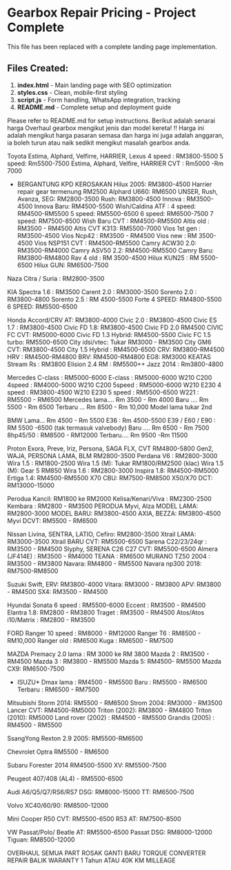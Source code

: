 # Gearbox Repair Pricing - Project Complete

This file has been replaced with a complete landing page implementation.

## Files Created:

1. **index.html** - Main landing page with SEO optimization
2. **styles.css** - Clean, mobile-first styling
3. **script.js** - Form handling, WhatsApp integration, tracking
4. **README.md** - Complete setup and deployment guide

Please refer to README.md for setup instructions. 
Berikut adalah senarai harga Overhaul gearbox mengikut jenis dan model kereta! ‼️
Harga ini adalah mengikut harga pasaran semasa dan harga ini juga adalah anggaran, ia boleh turun atau naik sedikit mengikut masalah gearbox anda. 

Toyota
Estima, Alphard, Velfirre, HARRIER, Lexus
4 speed : RM3800-5500
5 speed: Rm5500-7500
Estima, Alphard, Velfire, HARRIER
CVT : Rm5000 -Rm 7000
* BERGANTUNG KPD KEROSAKAN
Hilux 2005: RM3800-4500
Harrier repair gear termenung RM2500
Alphard U660: RM6500
UNSER, Rush, Avanza, SEG: RM2800-3500
Rush: RM3800-4500
Innova : RM3500-4500
Innova Baru: RM4500-5500
Wish/Caldina ATF : 
4 speed: RM4500-RM5500
5 speed: RM5500-6500
6 speed: RM6500-7500
7 speed: RM7500-8500
Wish Baru CVT : RM4500-RM5500
Altis old : RM3500 - RM4500
Altis CVT K313: RM5500-7000
Vios 1st gen : RM3500-4500
Vios Ncp42 : RM3500 - RM4500
Vios new : RM 3500-4500
Vios NSP151 CVT : RM4500-RM5500
Camry ACW30 2.0: RM3500-RM4000
Camry ASV50 2.2: RM4500-RM5500
Camry Baru: RM3800-RM4800
Rav 4 old : RM 3500-4500
Hilux KUN25 : RM 5500-6500
Hilux GUN: RM6500-7500

Naza
Citra / Suria : RM2800-3500

KIA
Spectra 1.6 : RM3500
Carent 2.0 : RM3000-3500
Sorento 2.0 : RM3800-4800
Sorento 2.5 : RM 4500-5500
Forte 
4 SPEED: RM4800-5500
6 SPEED: RM5500-6500
 
Honda
Accord/CRV AT: RM3800-4000
Civic 2.0 : RM3800-4500
Civic ES 1.7 : RM3800-4500
Civic FD 1.8: RM3800-4500
Civic FD 2.0 RM4500
CIVIC FC CVT: RM5000-6000
Civic FD 1.3 Hybrid: RM4500-5500
Civic FC 1.5 turbo: RM5500-6500
City idsi/vtec: Tukar RM3000 - RM3500
City GM6 CVT: RM3800-4500
City 1.5 Hybrid : RM4500-6500
CRV: RM3800-RM4500
HRV : RM4500-RM4800
BRV: RM4500-RM4800
EG8: RM3000 KEATAS
Stream Rs : RM3800
Elision 2.4 RM : RM5500++
Jazz 2014 : Rm3800-4800

Mercedes
C-class : RM5000-6000
E-class : RM5000-6000
W210 C200 4speed : RM4000-5000
W210 C200 5speed : RM5000-6000
W210 E230 4 speed : RM3800-4500
W210 E230 5 speed : RM5500-6500
W221 : RM5500 - RM6500
Mercedes lama.... Rm 3500 - Rm 4000
Baru .... Rm 5500 - Rm 6500
Terbaru ... Rm 8500 - Rm 10,000
Model lama tukar 2nd

BMW
Lama... Rm 4500 - Rm 5500
E36 : Rm 4500-5500
E39 / E60 / E90 : RM 5500 -6500 (tak termasuk valvebody)
Baru .... Rm 6500 - Rm 7500
8hp45/50 : RM8500 - RM12000
Terbaru.... Rm 9500 -Rm 11500

Proton
Exora, Preve, Iriz, Persona, SAGA FLX, CVT
RM4800-5800
Gen2, WAJA, PERSONA LAMA, BLM
RM2800-3500
Perdana V6 : RM2800-3000
Wira 1.5 : RM1800-2500
Wira 1.5 (M): Tukar RM1800/RM2500 (klac)
Wira 1.5 (M): Gear 5 RM850
Wira 1.6 : RM2800-3000
Inspira 1.8: RM4500-RM5000
Ertiga 1.4: RM4500-RM5500
X70 CBU: RM7500-RM8500
X50/X70 DCT: RM13000-15000

Perodua
Kancil: RM1800 ke RM2000
Kelisa/Kenari/Viva : RM2300-2500
Kembara : RM2800 - RM3500
PERODUA Myvi, Alza 
MODEL LAMA: RM2800-3000
MODEL BARU: RM3800-4500
AXIA, BEZZA: RM3800-4500
Myvi DCVT: RM5500 - RM6500

Nissan
Livina, SENTRA, LATIO, Cefiro: RM2800-3500
Xtrail LAMA: RM3000-3500
Xtrail BARU CVT: RM5500-6500
Sarena C22/23/24qr : RM3500 - RM4500
Slyphy, SERENA C26 C27 CVT: RM5500-6500
Almera (JF414E) : RM3500 - RM4000
TEANA : RM6500
MURANO TZ50 2004 : RM3500 - RM3800
Navara: RM4800 - RM5500
Navara np300 2018: RM7500-RM8500

Suzuki 
Swift, ERV: RM3800-4000
Vitara: RM3000 - RM3800
APV: RM3800 - RM4500
SX4: RM3500 - RM4500

Hyundai 
Sonata 6 speed : RM5500-6000
Eccent : RM3500 - RM4500
Elantra 1.8: RM2800 - RM3800
Traget : RM3500 - RM4500
Atos/Atos i10/Matrix : RM2800 - RM3500

FORD
Ranger 10 speed : RM8000 - RM12000
Ranger T6 : RM8500 - RM10,000
Ranger old : RM6500
Kuga : RM6500 - RM7500

MAZDA
Premacy 2.0 lama : RM 3000 ke RM 3800
Mazda 2 : RM3500 - RM4500
Mazda 3 : RM3800 - RM5500
Mazda 5: RM4500- RM5500
Mazda CX9: RM6500-7500

* ISUZU*
Dmax lama : RM4500 - RM5500
Baru : RM5500 - RM6500
Terbaru : RM6500 - RM7500

Mitsubishi 
Storm 2014: RM5500 - RM6500
Strom 2004: RM3000 - RM3500
Lancer CVT: RM4500-RM5000
Triton (2002): RM3800 - RM4800
Triton (2010): RM5000
Land rover (2002) : RM4500 - RM5500
Grandis (2005) : RM4500 - RM5500

SsangYong
Rexton 2.9 2005: RM5500-RM6500

Chevrolet
Optra RM5500 - RM6500

Subaru
Forester 2014 RM4500-5500
XV: RM5500-7500

Peugeot 
407/408 (AL4) - RM5500-6500

Audi
A6/Q5/Q7/RS6/RS7 DSG: RM8000-15000
TT: RM6500-7500

Volvo
XC40/60/90: RM8500-12000

Mini Cooper 
R50 CVT: RM5500-6500
R53 AT: RM7500-8500

VW
Passat/Polo/ Beatle AT: RM5500-6500
Passat DSG: RM8000-12000
Tiguan: RM8500-12000

OVERHAUL SEMUA PART ROSAK GANTI BARU TORQUE CONVERTER REPAIR BALIK
WARANTY 1 Tahun ATAU 40K KM MILLEAGE